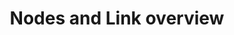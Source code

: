 ﻿---
title: "Nodes and Link overview"
toc: true
tag: developers
category: "Workflow"
menus: 
    workflow:
        icon: fa fa-link
        title: "Nodes and Links" 
        identifier: nodeandlinks 

---

